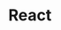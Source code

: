 # React

<!--
Structure or Flow of the Program:
Header
    -Logo
    -Nav Items
Body
    -Search
    -Restaurant Container
        -Restaurant Cards
        -Img
        -Name of rest, Cuisine, Ratings, Delivery Time
Footer
    -Copyright
    -Links
    -Address
    -Contact
-->

<!--
Two types of export and import

default Export/Import

export default Component;
import Component from Path;

Named Export/Import is used for multiple imports and exports

export const Component;
import { Component } from Path;
-->

<!--
React hooks
Types
useState() -- superpowerful react variables
useEffect() --
-->

<!--
// this postcssrc is a way to make sure our project understands postcss and config is to tell parcel that pls understand our tailwind framework
-->

<!--
const Body = () => {
  const [listOfRestaurants, setlistOfRestaurants] = useState([]); // State to store the list of restaurants and hooks can be used only in body (function) component
  const [FilteredRestaurants, setFilteredRestaurants] = useState([]); // State to store the filtered list of restaurants
  const [SearchText, setSearchText] = useState(""); // State to store the search text

  const RestaurantCardPromoted = withPromotedLabel(RestaurantCards);
  useEffect(() => {
    // This is a hook that runs when the component mounts/renders and runs only one initially bcoz of empty array
    // or everytime component has finished rendering useEffect is called but if no empty array then it runs after every render
    // so we use empty array to run only once

    fetchData(); // Call the function to fetch data from API
  }, []);

  const fetchData = async () => {
    // Function to fetch data from API
    const data = await fetch(API_URL); // Fetching data from API

    const datajson = await data.json(); // Converting the data to JSON format
    // Optional Chaining
    setlistOfRestaurants(
      datajson?.data?.cards[1]?.groupedCard?.cardGroupMap?.RESTAURANT?.cards[1]
        ?.card?.card?.restaurants
    ); // Assigning the data to the state
    setFilteredRestaurants(
      datajson?.data?.cards[1]?.groupedCard?.cardGroupMap?.RESTAURANT?.cards[1]
        ?.card?.card?.restaurants
    ); // Assigning the data to the state

  };

  const FilteredData = () => {
    // Function to filter the data based on search text
    const filtered = listOfRestaurants.filter((item) => {
      return item.info && item.info.avgRating > 4.5;
    });
    setFilteredRestaurants(filtered);
  };

  return listOfRestaurants.length == 0 ? (
    <Shimmer />
  ) : (
    <div className="body">
      <div className="filter flex">
        <div className="search flex items-center ">
          <input
            type="text"
            className="m-4 px-4 border-1 border-solid  rounded-md shadow-md hover:border-2 transition-transform transform hover:scale-105"
            value={SearchText}
            onChange={(e) => {
              // Function to handle the change of search text
              setSearchText(e.target.value);
            }}
          />
          <button
            className="bg-green-100 p-2 m-2 py-1 ml-1 rounded-xl shadow-lg hover:bg-green-200 cursor-pointer hover:shadow-xl transition-transform transform hover:scale-105"
            onClick={() => {
              const filterSearch = listOfRestaurants.filter((res) => {
                return res.info.name
                  .toLowerCase()
                  .includes(SearchText.toLowerCase());
              });
              setFilteredRestaurants(filterSearch);
            }}
          >
            Search
          </button>
        </div>
        <div className="filter flex items-center">
          <button
            className="p-2 m-3 py-1 bg-green-100 cursor-pointer rounded-xl shadow-lg  hover:bg-green-200 hover:shadow-xl transition-transform transform hover:scale-105"
            onClick={() => {
              FilteredData();
            }}
          >
            Top Restaurants
          </button>
        </div>
      </div>
      <div className="resto_container flex flex-wrap ">
        {FilteredRestaurants.map((restaurants) => {
          // map through the filtered restaurants
          return (
            <Link
              key={restaurants.info.id}
              to={"/restaurants/" + restaurants.info.id}
            >
              {" "}
              {restaurants.info.promoted ? (
                <RestaurantCardPromoted restData={restaurants} />
              ) : (
                <RestaurantCards restData={restaurants} />
              )}
            </Link>
          );
        })}
      </div>
    </div>
  );
};

export default Body;

jest babel for unit and integration testing
-->
